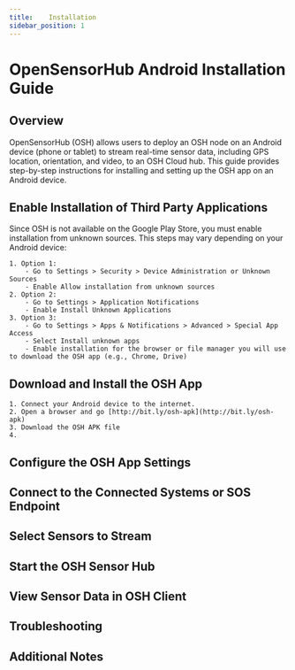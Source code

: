 ```yaml
---
title:    Installation
sidebar_position: 1
---
```


# OpenSensorHub Android Installation Guide


## Overview

OpenSensorHub (OSH) allows users to deploy an OSH node on an Android device (phone or tablet) to stream real-time sensor data, including GPS location, orientation, and video, to an OSH Cloud hub. This guide provides step-by-step instructions for installing and setting up the OSH app on an Android device.
<!-- 
OpenSensorHub (OSH) can be deployed on any Android device. This allows all sensors on the Android phone (including Bluetooth connected sensors) to be sent and managed the by OSH hub. 

All observations are sent in real-time to an OSH Node deployed on a computer or cloud through a transactional SOS service and now it supports the Connected Systems API service.

The instructions below are a guide to adding the OSH app to your Android device, setting up real-time streaming of sensor data (e.g. location, orientation, and video) to an OSH Node or Cloud and immediate visualization of this data on the respected web client: SOS-T or Connecected Systems API Client.  -->

## Enable Installation of Third Party Applications
Since OSH is not available on the Google Play Store, you must enable installation from unknown sources. This steps may vary depending on your Android device:

    1. Option 1: 
        - Go to Settings > Security > Device Administration or Unknown Sources
        - Enable Allow installation from unknown sources
    2. Option 2: 
        - Go to Settings > Application Notifications 
        - Enable Install Unknown Applications
    3. Option 3: 
        - Go to Settings > Apps & Notifications > Advanced > Special App Access
        - Select Install unknown apps
        - Enable installation for the browser or file manager you will use to download the OSH app (e.g., Chrome, Drive)


## Download and Install the OSH App 
    1. Connect your Android device to the internet.
    2. Open a browser and go [http://bit.ly/osh-apk](http://bit.ly/osh-apk)
    3. Download the OSH APK file
    4. 

## Configure the OSH App Settings


## Connect to the Connected Systems or SOS Endpoint


## Select Sensors to Stream


## Start the OSH Sensor Hub


## View Sensor Data in OSH Client


## Troubleshooting


## Additional Notes

